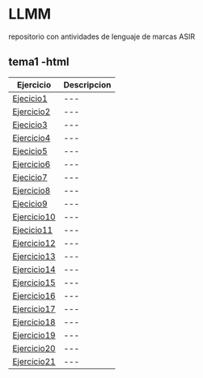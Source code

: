 # LLMM
repositorio con antividades de lenguaje de marcas ASIR
## tema1 -html
Ejercicio | Descripcion
----------|------------
[Ejecicio1](EJERCICIOS_HTML/tarea1.html) | ---
[Ejercicio2](EJERCICIOS_HTML/Tarea2.html) | ---
[Ejecicio3](EJERCICIOS_HTML/tarea3.html) | ---
[Ejercicio4](EJERCICIOS_HTML/TAREA4.html) | ---
[Ejecicio5](EJERCICIOS_HTML/tarea5.html) | ---
[Ejercicio6](EJERCICIOS_HTML/Tarea6.html) | ---
[Ejecicio7](EJERCICIOS_HTML/tarea7.html) | ---
[Ejercicio8](EJERCICIOS_HTML/tarea8/indice.html) | ---
[Ejecicio9](EJERCICIOS_HTML/tarea9/tarea9.html) | ---
[Ejercicio10](EJERCICIOS_HTML/tarea10.html) | ---
[Ejecicio11](EJERCICIOS_HTML/tarea11.html) | ---
[Ejercicio12](EJERCICIOS_HTML/Tarea12.html) | ---
[Ejercicio13](EJERCICIOS_HTML/Tarea13.html) | ---
[Ejercicio14](EJERCICIOS_HTML/Tarea14.html) | ---
[Ejercicio15](EJERCICIOS_HTML/Tarea15.html) | ---
[Ejercicio16](EJERCICIOS_HTML/Tarea16.html) | ---
[Ejercicio17](EJERCICIOS_HTML/Tarea17.html) | ---
[Ejercicio18](EJERCICIOS_HTML/Tarea18.html) | ---
[Ejercicio19](EJERCICIOS_HTML/activ19.html) | ---
[Ejercicio20](EJERCICIOS_HTML/tarea20.html) | ---
[Ejercicio21](EJERCICIOS_HTML/tarea21.html) | ---
